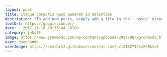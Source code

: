 ```yaml
---
layout: post
title: Itaque corporis quod quaerat id molestias
description: "To add new posts, simply add a file in the `_posts` directory that follows the convention `YYYY-MM-DD-name-of-post.ext` and includes the necessary front matter. Take a look at the source for this post to get an idea about how it works."
toolUrl: https://google.com.br/
date:   2017-11-18 10:36:44 -0200
category: jekyll
image: https://www.growmodo.com/wp-content/uploads/2017/08/xgrowmodo_blog_growth-hacking-tools_image_coschedule.jpg.pagespeed.ic.evy3aQRkMg.jpg
user: oseunando
userImage: https://avatars3.githubusercontent.com/u/1318271?s=260&v=4
---
```


